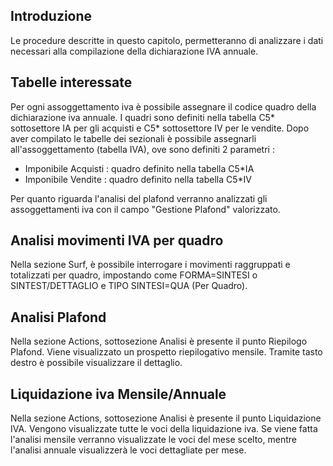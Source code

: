 ## Introduzione
Le procedure descritte in questo capitolo, permetteranno di analizzare i dati necessari alla compilazione della dichiarazione IVA annuale.

## Tabelle interessate
Per ogni assoggettamento iva è possibile assegnare il codice quadro della dichiarazione iva annuale.
I quadri sono definiti nella tabella C5* sottosettore IA per gli acquisti e C5* sottosettore IV
per le vendite.
Dopo aver compilato le tabelle dei sezionali è possibile assegnarli all'assoggettamento
(tabella IVA), ove sono definiti 2 parametri : 
- Imponibile Acquisti :   quadro definito nella tabella C5*IA
- Imponibile Vendite :   quadro definito nella tabella C5*IV

Per quanto riguarda l'analisi del plafond verranno analizzati gli assoggettamenti iva con
il campo "Gestione Plafond"  valorizzato.

## Analisi movimenti IVA per quadro
Nella sezione Surf, è possibile interrogare i movimenti raggruppati e totalizzati per quadro,
impostando come FORMA=SINTESI o SINTEST/DETTAGLIO e TIPO SINTESI=QUA (Per Quadro).

## Analisi Plafond
Nella sezione Actions, sottosezione Analisi è presente il punto Riepilogo Plafond.
Viene visualizzato un prospetto riepilogativo mensile. Tramite tasto destro è possibile visualizzare il dettaglio.


## Liquidazione iva Mensile/Annuale
Nella sezione Actions, sottosezione Analisi è presente il punto Liquidazione IVA.
Vengono visualizzate tutte le voci della liquidazione iva.
Se viene fatta l'analisi mensile verranno visualizzate le voci del mese scelto, mentre l'analisi annuale visualizzerà le voci dettagliate per mese.

